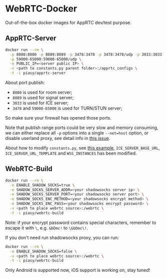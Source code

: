 # WebRTC-Docker

Out-of-the-box docker images for AppRTC dev/test purpose.

## AppRTC-Server

``` bash
docker run --rm \
  -p 8080:8080 -p 8089:8089 -p 3478:3478 -p 3478:3478/udp -p 3033:3033 \
  -p 59000-65000:59000-65000/udp \
  -e PUBLIC_IP=<server public IP> \
  -v <path to constants.py parent folder>:/apprtc_configs \
  -t -i piasy/apprtc-server
```

About port publish:

+ `8080` is used for room server;
+ `8089` is used for signal server;
+ `3033` is used for ICE server;
+ `3478` and `59000-65000` is used for TURN/STUN server;

So make sure your firewall has opened those ports.

Note that publish range ports could be very slow and memory consuming, we can either replace all `-p` options into a single `--net=host` option, or disable userland proxy, see detail info in [this issue](https://github.com/moby/moby/issues/11185).

About how to modify `constants.py`, see [this example](https://github.com/Piasy/WebRTC-Docker/blob/master/apprtc-server/constants.py), `ICE_SERVER_BASE_URL`, `ICE_SERVER_URL_TEMPLATE` and `WSS_INSTANCES` has been modified.

## WebRTC-Build

``` bash
docker run --rm \
  -e ENABLE_SHADOW_SOCKS=true \
  -e SHADOW_SOCKS_SERVER_ADDR=<your shadowsocks server ip> \
  -e SHADOW_SOCKS_SERVER_PORT=<your shadowsocks server port> \
  -e SHADOW_SOCKS_ENC_METHOD=<your shadowsocks encrypt method> \
  -e SHADOW_SOCKS_ENC_PASS=<your shadowsocks encrypt password> \
  -v <path to place webrtc source>:/webrtc \
  -t -i piasy/webrtc-build
```

Note: if your encrypt password contains special characters, remember to escape it with `\`, e.g. `&bDmc!` to `\&bDmc\!`.

If you don't need run shadowsocks proxy, you can run:

``` bash
docker run --rm \
  -e ENABLE_SHADOW_SOCKS=false \
  -v <path to place webrtc source>:/webrtc \
  -t -i piasy/webrtc-build
```

Only Android is supported now, iOS support is working on, stay tuned!
